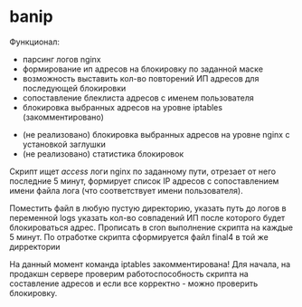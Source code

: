 # banip
Функционал:

+ парсинг логов nginx
+ формирование ип адресов на блокировку по заданной маске
+ возможность выставить кол-во повторений ИП адресов для последующей блокировки
+ сопоставление блеклиста адресов с именем пользователя
+ блокировка выбранных адресов на уровне iptables (закомментировано)
- (не реализовано) блокировка выбранных адресов на уровне nginx с установкой заглушки
- (не реализовано) статистика блокировок


Скрипт ищет *access* логи nginx по заданному пути, отрезает от него последние 5 минут, формирует список IP адресов с сопоставлением имени файла лога (что соответствует имени пользователя).


Поместить файл в любую пустую директорию, указать путь до логов в переменной logs
указать кол-во совпадений ИП после которого будет блокироваться адрес.
Прописать в cron  выполнение скрипта на каждые 5 минут. 
По отработке скрипта сформируется файл final4 в той же дирректории

На данный момент команда iptables закомментирована! Для начала, на продакшн сервере проверим работоспособность скрипта на составление адресов и если все корректно - можно проверить блокировку.



